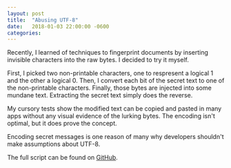 ```yaml
---
layout: post
title:  "Abusing UTF-8"
date:   2018-01-03 22:00:00 -0600
categories:
---
```

Recently, I learned of techniques to fingerprint documents by inserting invisible characters into the raw bytes. I decided to try it myself.

First, I picked two non-printable characters, one to respresent a logical 1 and the other a logical 0. Then, I convert each bit of the secret text to one of the non-printable characters. Finally, those bytes are injected into some mundane text. Extracting the secret text simply does the reverse.

My cursory tests show the modified text can be copied and pasted in many apps without any visual evidence of the lurking bytes. The encoding isn't optimal, but it does prove the concept.

Encoding secret messages is one reason of many why developers shouldn't make assumptions about UTF-8.

The full script can be found on [GitHub](https://gist.github.com/rob-brown/cdea88cbbdd6749a25db0cca0605498e).
